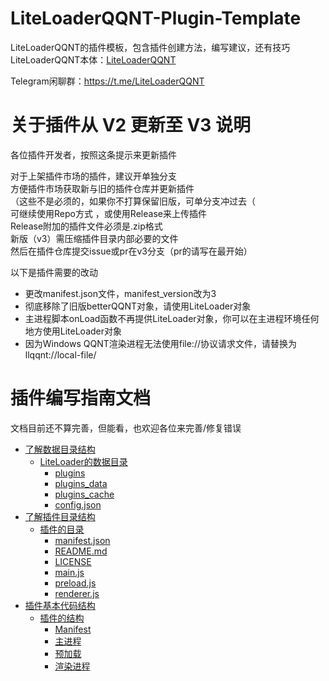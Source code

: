 # LiteLoaderQQNT-Plugin-Template

LiteLoaderQQNT的插件模板，包含插件创建方法，编写建议，还有技巧  
LiteLoaderQQNT本体：[LiteLoaderQQNT](https://github.com/mo-jinran/LiteLoaderQQNT)

Telegram闲聊群：https://t.me/LiteLoaderQQNT


# 关于插件从 V2 更新至 V3 说明 

各位插件开发者，按照这条提示来更新插件  

对于上架插件市场的插件，建议开单独分支  
方便插件市场获取新与旧的插件仓库并更新插件  
（这些不是必须的，如果你不打算保留旧版，可单分支冲过去（  
可继续使用Repo方式 ，或使用Release来上传插件  
Release附加的插件文件必须是.zip格式  
新版（v3）需压缩插件目录内部必要的文件  
然后在插件仓库提交issue或pr在v3分支（pr的请写在最开始）

以下是插件需要的改动  
- 更改manifest.json文件，manifest_version改为3
- 彻底移除了旧版betterQQNT对象，请使用LiteLoader对象
- 主进程脚本onLoad函数不再提供LiteLoader对象，你可以在主进程环境任何地方使用LiteLoader对象
- 因为Windows QQNT渲染进程无法使用file://协议请求文件，请替换为llqqnt://local-file/


# 插件编写指南文档

文档目前还不算完善，但能看，也欢迎各位来完善/修复错误

- [了解数据目录结构](https://github.com/mo-jinran/LiteLoaderQQNT-Plugin-Template/wiki/1.了解数据目录结构)
    - [LiteLoader的数据目录](https://github.com/mo-jinran/LiteLoaderQQNT-Plugin-Template/wiki/1.了解数据目录结构#liteloader的数据目录)
        - [plugins](https://github.com/mo-jinran/LiteLoaderQQNT-Plugin-Template/wiki/1.了解数据目录结构#plugins)
        - [plugins_data](https://github.com/mo-jinran/LiteLoaderQQNT-Plugin-Template/wiki/1.了解数据目录结构#plugins_data)
        - [plugins_cache](https://github.com/mo-jinran/LiteLoaderQQNT-Plugin-Template/wiki/1.了解数据目录结构#plugins_cache)
        - [config.json](https://github.com/mo-jinran/LiteLoaderQQNT-Plugin-Template/wiki/1.了解数据目录结构#config.json)
- [了解插件目录结构](https://github.com/mo-jinran/LiteLoaderQQNT-Plugin-Template/wiki/1.了解插件目录结构)
    - [插件的目录](https://github.com/mo-jinran/LiteLoaderQQNT-Plugin-Template/wiki/2.了解插件目录结构#插件的目录)
        - [manifest.json](https://github.com/mo-jinran/LiteLoaderQQNT-Plugin-Template/wiki/2.了解插件目录结构#manifest.json)
        - [README.md](https://github.com/mo-jinran/LiteLoaderQQNT-Plugin-Template/wiki/2.了解插件目录结构#README.md)
        - [LICENSE](https://github.com/mo-jinran/LiteLoaderQQNT-Plugin-Template/wiki/2.了解插件目录结构#LICENSE)
        - [main.js](https://github.com/mo-jinran/LiteLoaderQQNT-Plugin-Template/wiki/2.了解插件目录结构#main.js)
        - [preload.js](https://github.com/mo-jinran/LiteLoaderQQNT-Plugin-Template/wiki/2.了解插件目录结构#preload.js)
        - [renderer.js](https://github.com/mo-jinran/LiteLoaderQQNT-Plugin-Template/wiki/2.了解插件目录结构#renderer.js)
- [插件基本代码结构](https://github.com/mo-jinran/LiteLoaderQQNT-Plugin-Template/wiki/3.插件基本代码结构)
    - [插件的结构](https://github.com/mo-jinran/LiteLoaderQQNT-Plugin-Template/wiki/3.插件基本代码结构#插件的结构)
        - [Manifest](https://github.com/mo-jinran/LiteLoaderQQNT-Plugin-Template/wiki/manifest.json)
        - [主进程](https://github.com/mo-jinran/LiteLoaderQQNT-Plugin-Template/wiki/main.js)
        - [预加载](https://github.com/mo-jinran/LiteLoaderQQNT-Plugin-Template/wiki/preload.js)
        - [渲染进程](https://github.com/mo-jinran/LiteLoaderQQNT-Plugin-Template/wiki/renderer.js)

